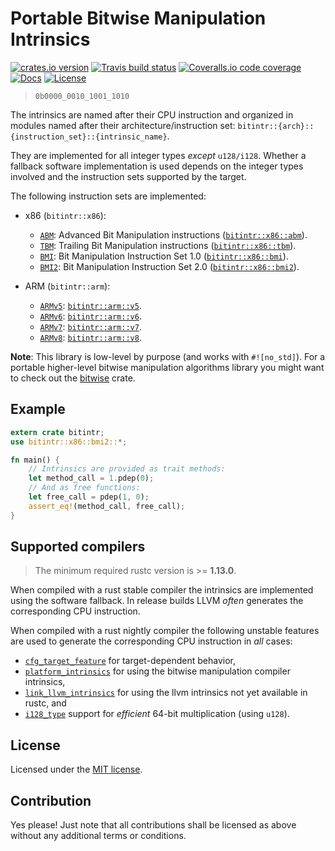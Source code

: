 # Portable Bitwise Manipulation Intrinsics

[![crates.io version][crate-shield]][crate] [![Travis build status][travis-shield]][travis] [![Coveralls.io code coverage][coveralls-shield]][coveralls] [![Docs][docs-shield]][docs] [![License][license-shield]][license]

> `0b0000_0010_1001_1010`

The intrinsics are named after their CPU instruction and organized in modules
named after their architecture/instruction set:
`bitintr::{arch}::{instruction_set}::{intrinsic_name}`.

They are implemented for all integer types _except_ `u128/i128`. Whether a
fallback software implementation is used depends on the integer types involved
and the instruction sets supported by the target.

The following instruction sets are implemented:

- x86 (`bitintr::x86`):
  - [`ABM`][abm_link]: Advanced Bit Manipulation instructions ([`bitintr::x86::abm`](https://gnzlbg.github.io/bitintr/bitintr/x86/abm/index.html)).
  - [`TBM`][tbm_link]: Trailing Bit Manipulation instructions ([`bitintr::x86::tbm`](https://gnzlbg.github.io/bitintr/bitintr/x86/tbm/index.html)).
  - [`BMI`][bmi1_link]: Bit Manipulation Instruction Set 1.0 ([`bitintr::x86::bmi`](https://gnzlbg.github.io/bitintr/bitintr/x86/bmi/index.html)).
  - [`BMI2`][bmi2_link]: Bit Manipulation Instruction Set 2.0 ([`bitintr::x86::bmi2`](https://gnzlbg.github.io/bitintr/bitintr/x86/bmi2/index.html)).

- ARM (`bitintr::arm`):
  - [`ARMv5`][armv5_link]: [`bitintr::arm::v5`](https://gnzlbg.github.io/bitintr/bitintr/arm/v5/index.html).
  - [`ARMv6`][armv6_link]: [`bitintr::arm::v6`](https://gnzlbg.github.io/bitintr/bitintr/arm/v6/index.html).
  - [`ARMv7`][armv7_link]: [`bitintr::arm::v7`](https://gnzlbg.github.io/bitintr/bitintr/arm/v7/index.html).
  - [`ARMv8`][armv8_link]: [`bitintr::arm::v8`](https://gnzlbg.github.io/bitintr/bitintr/arm/v8/index.html).

**Note**: This library is low-level by purpose (and works with `#![no_std]`).
For a portable higher-level bitwise manipulation algorithms library you might
want to check out the [bitwise][bitwise_link] crate.

## Example

```rust
extern crate bitintr;
use bitintr::x86::bmi2::*;

fn main() {
    // Intrinsics are provided as trait methods:
    let method_call = 1.pdep(0);
    // And as free functions:
    let free_call = pdep(1, 0);
    assert_eq!(method_call, free_call);
}
```

## Supported compilers

> The minimum required rustc version is >= **1.13.0**.

When compiled with a rust stable compiler the intrinsics are implemented using
the software fallback. In release builds LLVM _often_ generates the corresponding
CPU instruction.

When compiled with a rust nightly compiler the following unstable features are
used to generate the corresponding CPU instruction in _all_ cases:

- [`cfg_target_feature`][cfg_target_feature] for target-dependent behavior,
- [`platform_intrinsics`][platform_intrinsics_feature] for using the bitwise manipulation compiler intrinsics,
- [`link_llvm_intrinsics`][link_llvm_intrinsics_feature] for using the llvm intrinsics not yet available in rustc, and
- [`i128_type`][i128_type_feature] support for _efficient_ 64-bit multiplication (using `u128`).

## License

Licensed under the [MIT license][license].

## Contribution

Yes please! Just note that all contributions shall be licensed as above without
any additional terms or conditions.

<!-- Links -->
[travis-shield]: https://img.shields.io/travis/gnzlbg/bitintr.svg?style=flat-square
[travis]: https://travis-ci.org/gnzlbg/bitintr
[coveralls-shield]: https://img.shields.io/coveralls/gnzlbg/bitintr.svg?style=flat-square
[coveralls]: https://coveralls.io/github/gnzlbg/bitintr
[docs-shield]: https://img.shields.io/badge/docs-online-blue.svg?style=flat-square
[docs]: https://gnzlbg.github.io/bitintr
[license-shield]: https://img.shields.io/github/license/mashape/apistatus.svg?style=flat-square
[license]: https://github.com/gnzlbg/bitintr/blob/master/license.md
[crate-shield]: https://img.shields.io/crates/v/bitintr.svg?style=flat-square
[crate]: https://crates.io/crates/bitintr
[abm_link]: https://en.wikipedia.org/wiki/Bit_Manipulation_Instruction_Sets#ABM_.28Advanced_Bit_Manipulation.29
[tbm_link]: https://en.wikipedia.org/wiki/Bit_Manipulation_Instruction_Sets#TBM_.28Trailing_Bit_Manipulation.29
[bmi1_link]: https://en.wikipedia.org/wiki/Bit_Manipulation_Instruction_Sets#BMI1_.28Bit_Manipulation_Instruction_Set_1.29
[bmi2_link]: https://en.wikipedia.org/wiki/Bit_Manipulation_Instruction_Sets#BMI2_.28Bit_Manipulation_Instruction_Set_2.29
[armv5_link]: http://infocenter.arm.com/help/index.jsp?topic=/com.arm.doc.ddi0100i/index.html
[armv6_link]: http://infocenter.arm.com/help/index.jsp?topic=/com.arm.doc.ddi0419c/index.html
[armv7_link]: http://infocenter.arm.com/help/index.jsp?topic=/com.arm.doc.ddi0403e.b/index.html
[armv8_link]: http://infocenter.arm.com/help/index.jsp?topic=/com.arm.doc.ddi0487a.k_10775/index.html
[cfg_target_feature]: https://github.com/rust-lang/rust/issues/29717
[platform_intrinsics_feature]: https://doc.rust-lang.org/book/intrinsics.html
[i128_type_feature]: https://github.com/rust-lang/rust/issues/35118
[link_llvm_intrinsics_feature]: https://github.com/rust-lang/rust/issues/29602
[bitwise_link]: https://github.com/gnzlbg/bitwise
